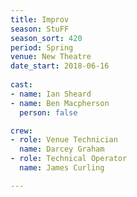 ```yaml
---
title: Improv
season: StuFF
season_sort: 420
period: Spring
venue: New Theatre
date_start: 2018-06-16
  
cast:
- name: Ian Sheard
- name: Ben Macpherson
  person: false

crew:
- role: Venue Technician
  name: Darcey Graham
- role: Technical Operator
  name: James Curling

---
```


